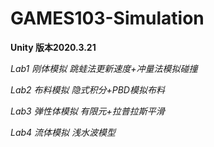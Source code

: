 # GAMES103-Simulation

**Unity 版本2020.3.21**

*Lab1 刚体模拟 跳蛙法更新速度+冲量法模拟碰撞*

*Lab2 布料模拟 隐式积分+PBD模拟布料*

*Lab3 弹性体模拟 有限元+拉普拉斯平滑*

*Lab4 流体模拟 浅水波模型*

